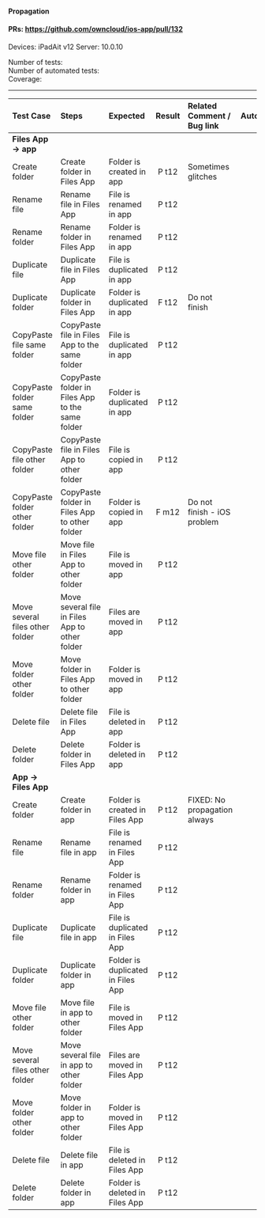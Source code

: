 #### Propagation 

#### PRs: https://github.com/owncloud/ios-app/pull/132

Devices: iPadAit v12
Server: 10.0.10

Number of tests: <br>
Number of automated tests: <br>
Coverage: <br>


---

 
| Test Case | Steps | Expected | Result | Related Comment / Bug link | Automated |
| :-------- | :---- | :------- | :----: | :------------------------- | :-------: |
|**Files App -> app**||||||
| Create folder | Create folder in Files App | Folder is created in app | P t12 | Sometimes glitches | |
| Rename file | Rename file in Files App | File is renamed in app | P t12 | | |
| Rename folder | Rename folder in Files App | Folder is renamed in app | P t12 | | |
| Duplicate file | Duplicate file in Files App | File is duplicated in app | P t12 | | |
| Duplicate folder | Duplicate folder in Files App | Folder is duplicated in app | F t12 |  Do not finish | |
| CopyPaste file same folder | CopyPaste file in Files App to the same folder  | File is duplicated in app | P t12 | | |
| CopyPaste folder same folder | CopyPaste folder in Files App to the same folder | Folder is duplicated in app | P t12 | | |
| CopyPaste file other folder | CopyPaste file in Files App to other folder  | File is copied in app | P t12 | | |
| CopyPaste folder other folder | CopyPaste folder in Files App to other folder | Folder is copied in app | F m12 | Do not finish - iOS problem | |
| Move file other folder | Move file in Files App to other folder  | File is moved in app | P t12 | | |
| Move several files other folder | Move several file in Files App to other folder  | Files are moved in app | P t12 | | |
| Move folder other folder | Move folder in Files App to other folder | Folder is moved in app | P t12 | | |
| Delete file  | Delete file in Files App  | File is deleted in app | P t12 | | |
| Delete folder | Delete folder in Files App | Folder is deleted in app | P t12 | | |
|**App -> Files App**||||||
| Create folder | Create folder in app | Folder is created in Files App | P t12 | FIXED: No propagation always | |
| Rename file | Rename file in app | File is renamed in Files App | P t12 | | |
| Rename folder | Rename folder in app | Folder is renamed in Files App | P t12 | | |
| Duplicate file | Duplicate file in app | File is duplicated in Files App | P t12 | | |
| Duplicate folder | Duplicate folder in app | Folder is duplicated in Files App | P t12 | | |
| Move file other folder | Move file in app to other folder  | File is moved in Files App | P t12 | | |
| Move several files other folder | Move several file in app to other folder  | Files are moved in Files App | P t12 | | |
| Move folder other folder | Move folder in app to other folder | Folder is moved in Files App | P t12 | | |
| Delete file  | Delete file in app  | File is deleted in Files App | P t12 | | |
| Delete folder | Delete folder in app | Folder is deleted in Files App | P t12 | | |